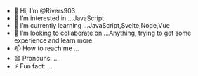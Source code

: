 - 👋 Hi, I’m @Rivers903
- 👀 I’m interested in ...JavaScript
- 🌱 I’m currently learning ...JavaScript,Svelte,Node,Vue
- 💞️ I’m looking to collaborate on ...Anything, trying to get some experience and learn more
- 📫 How to reach me ...
- 😄 Pronouns: ...
- ⚡ Fun fact: ...

<!---
Rivers903/Rivers903 is a ✨ special ✨ repository because its `README.md` (this file) appears on your GitHub profile.
You can click the Preview link to take a look at your changes.
--->
